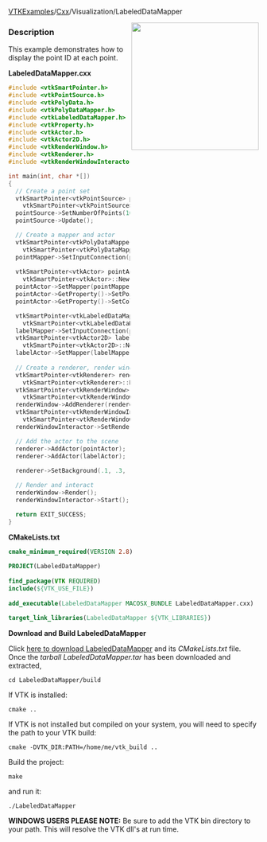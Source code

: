 [VTKExamples](Home)/[Cxx](Cxx)/Visualization/LabeledDataMapper

<img align="right" src="https://github.com/lorensen/VTKExamples/raw/master/Testing/Baseline/Visualization/TestLabeledDataMapper.png" width="256" />

### Description
This example demonstrates how to display the point ID at each point.

**LabeledDataMapper.cxx**
```c++
#include <vtkSmartPointer.h>
#include <vtkPointSource.h>
#include <vtkPolyData.h>
#include <vtkPolyDataMapper.h>
#include <vtkLabeledDataMapper.h>
#include <vtkProperty.h>
#include <vtkActor.h>
#include <vtkActor2D.h>
#include <vtkRenderWindow.h>
#include <vtkRenderer.h>
#include <vtkRenderWindowInteractor.h>

int main(int, char *[])
{
  // Create a point set
  vtkSmartPointer<vtkPointSource> pointSource = 
    vtkSmartPointer<vtkPointSource>::New();
  pointSource->SetNumberOfPoints(10);
  pointSource->Update();

  // Create a mapper and actor
  vtkSmartPointer<vtkPolyDataMapper> pointMapper = 
    vtkSmartPointer<vtkPolyDataMapper>::New();
  pointMapper->SetInputConnection(pointSource->GetOutputPort());
  
  vtkSmartPointer<vtkActor> pointActor = 
    vtkSmartPointer<vtkActor>::New();
  pointActor->SetMapper(pointMapper);
  pointActor->GetProperty()->SetPointSize(10);
  pointActor->GetProperty()->SetColor(1, 1, .4);

  vtkSmartPointer<vtkLabeledDataMapper> labelMapper = 
    vtkSmartPointer<vtkLabeledDataMapper>::New();
  labelMapper->SetInputConnection(pointSource->GetOutputPort());
  vtkSmartPointer<vtkActor2D> labelActor = 
    vtkSmartPointer<vtkActor2D>::New();
  labelActor->SetMapper(labelMapper);
  
  // Create a renderer, render window, and interactor
  vtkSmartPointer<vtkRenderer> renderer = 
    vtkSmartPointer<vtkRenderer>::New();
  vtkSmartPointer<vtkRenderWindow> renderWindow = 
    vtkSmartPointer<vtkRenderWindow>::New();
  renderWindow->AddRenderer(renderer);
  vtkSmartPointer<vtkRenderWindowInteractor> renderWindowInteractor = 
    vtkSmartPointer<vtkRenderWindowInteractor>::New();
  renderWindowInteractor->SetRenderWindow(renderWindow);

  // Add the actor to the scene
  renderer->AddActor(pointActor);
  renderer->AddActor(labelActor);
  
  renderer->SetBackground(.1, .3, .2); // Background color green

  // Render and interact
  renderWindow->Render();
  renderWindowInteractor->Start();

  return EXIT_SUCCESS;
}
```
**CMakeLists.txt**
```cmake
cmake_minimum_required(VERSION 2.8)
 
PROJECT(LabeledDataMapper)
 
find_package(VTK REQUIRED)
include(${VTK_USE_FILE})
 
add_executable(LabeledDataMapper MACOSX_BUNDLE LabeledDataMapper.cxx)
 
target_link_libraries(LabeledDataMapper ${VTK_LIBRARIES})
```

**Download and Build LabeledDataMapper**

Click [here to download LabeledDataMapper](https://github.com/lorensen/VTKWikiExamplesTarballs/raw/master/LabeledDataMapper.tar) and its *CMakeLists.txt* file.
Once the *tarball LabeledDataMapper.tar* has been downloaded and extracted,
```
cd LabeledDataMapper/build 
```
If VTK is installed:
```
cmake ..
```
If VTK is not installed but compiled on your system, you will need to specify the path to your VTK build:
```
cmake -DVTK_DIR:PATH=/home/me/vtk_build ..
```
Build the project:
```
make
```
and run it:
```
./LabeledDataMapper
```
**WINDOWS USERS PLEASE NOTE:** Be sure to add the VTK bin directory to your path. This will resolve the VTK dll's at run time.

